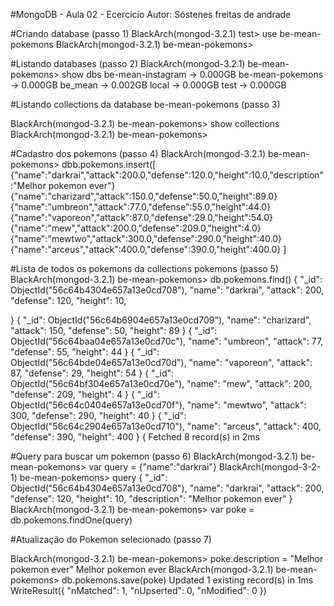 #MongoDB - Aula 02 - Ecercicio
Autor: Sóstenes freitas de andrade

#Criando database (passo 1)
BlackArch(mongod-3.2.1) test> use be-mean-pokemons
BlackArch(mongod-3.2.1) be-mean-pokemons>

#Listando databases (passo 2)
BlackArch(mongod-3.2.1) be-mean-pokemons> show dbs
be-mean-instagram → 0.000GB
be-mean-pokemons  → 0.000GB
be_mean           → 0.002GB
local             → 0.000GB
test              → 0.000GB

#Listando collections da database be-mean-pokemons (passo 3)

BlackArch(mongod-3.2.1) be-mean-pokemons> show collections
BlackArch(mongod-3.2.1) be-mean-pokemons> 

#Cadastro dos pokemons (passo 4)
BlackArch(mongod-3.2.1) be-mean-pokemons> dbb.pokemons.insert([
{"name":"darkrai","attack":200.0,"defense":120.0,"height":10.0,"description":"Melhor pokemon ever"}
{"name":"charizard","attack":150.0,"defense":50.0,"height":89.0}
{"name":"umbreon","attack":77.0,"defense":55.0,"height":44.0}
{"name":"vaporeon","attack":87.0,"defense":29.0,"height":54.0}
{"name":"mew","attack":200.0,"defense":209.0,"height":4.0}
{"name":"mewtwo","attack":300.0,"defense":290.0,"height":40.0}
{"name":"arceus","attack":400.0,"defense":390.0,"height":400.0}
]

#Lista de todos os pokemons da collections pokemons (passo 5)
BlackArch(mongod-3.2.1) be-mean-pokemons> db.pokemons.find()
{
      "_id": ObjectId("56c64b4304e657a13e0cd708"),
      "name": "darkrai",
      "attack": 200,
      "defense": 120,
      "height": 10,
                
}
{
      "_id": ObjectId("56c64b6904e657a13e0cd709"),
      "name": "charizard",
      "attack": 150,
      "defense": 50,
      "height": 89
}
{
      "_id": ObjectId("56c64baa04e657a13e0cd70c"),
      "name": "umbreon",
      "attack": 77,
      "defense": 55,
      "height": 44
}
{
      "_id": ObjectId("56c64bde04e657a13e0cd70d"),
      "name": "vaporeon",
      "attack": 87,
      "defense": 29,
      "height": 54
}
{
      "_id": ObjectId("56c64bf304e657a13e0cd70e"),
      "name": "mew",
      "attack": 200,
      "defense": 209,
      "height": 4
}
{
      "_id": ObjectId("56c64c0404e657a13e0cd70f"),
      "name": "mewtwo",
      "attack": 300,
      "defense": 290,
      "height": 40
}
{
      "_id": ObjectId("56c64c2904e657a13e0cd710"),
      "name": "arceus",
      "attack": 400,
      "defense": 390,
      "height": 400
}
{
Fetched 8 record(s) in 2ms


#Query para buscar um pokemon (passo 6)
BlackArch(mongod-3.2.1) be-mean-pokemons> var query = {"name":"darkrai"}
BlackArch(mongod-3-2-1) be-mean-pokemons> query
{
      "_id": ObjectId("56c64b4304e657a13e0cd708"),
        "name": "darkrai",
          "attack": 200,
            "defense": 120,
              "height": 10,
                "description": "Melhor pokemon ever"
}
BlackArch(mongod-3.2.1) be-mean-pokemons> var poke = db.pokemons.findOne(query)

#Atualização do Pokemon selecionado (passo 7)



BlackArch(mongod-3.2.1) be-mean-pokemons> poke.description = "Melhor pokemon ever"
Melhor pokemon ever
BlackArch(mongod-3.2.1) be-mean-pokemons> db.pokemons.save(poke)
Updated 1 existing record(s) in 1ms
WriteResult({
      "nMatched": 1,
      "nUpserted": 0,
      "nModified": 0
})

